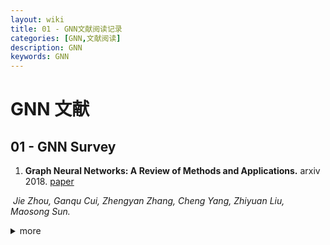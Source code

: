 ```yaml
---
layout: wiki
title: 01 - GNN文献阅读记录
categories: [GNN,文献阅读]
description: GNN
keywords: GNN
---
```


# GNN 文献



## 01 -  GNN Survey

1. **Graph Neural Networks: A Review of Methods and Applications.** arxiv 2018. [paper](https://arxiv.org/pdf/1812.08434.pdf)

​        *Jie Zhou, Ganqu Cui, Zhengyan Zhang, Cheng Yang, Zhiyuan Liu, Maosong Sun.* 

<details><summary> more </summary> 
>
>
>





## 02 - Graph Convolutional Network(GCN)



<details><summary> more </summary> 
>
>
>





## 03 - Graph Attention Network(GAT)





<details><summary> more </summary> 
> 





## 04 - Graph Auto-Encoders(GAE)

>
>
>

<details><summary> more </summary> 

>
>
>